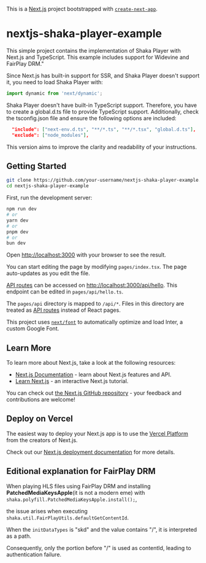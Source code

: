This is a [Next.js](https://nextjs.org/) project bootstrapped with [`create-next-app`](https://github.com/vercel/next.js/tree/canary/packages/create-next-app).

# nextjs-shaka-player-example

This simple project contains the implementation of Shaka Player with Next.js and TypeScript.
This example includes support for Widevine and FairPlay DRM."

Since Next.js has built-in support for SSR, and Shaka Player doesn't support it, you need to load Shaka Player with:

```javascript
import dynamic from 'next/dynamic';
```

Shaka Player doesn't have built-in TypeScript support. Therefore, you have to create a global.d.ts file to provide TypeScript support. Additionally, check the tsconfig.json file and ensure the following options are included:

```json
  "include": ["next-env.d.ts", "**/*.ts", "**/*.tsx", "global.d.ts"],
  "exclude": ["node_modules"],
```

This version aims to improve the clarity and readability of your instructions.

## Getting Started

```bash
git clone https://github.com/your-username/nextjs-shaka-player-example.git
cd nextjs-shaka-player-example
```

First, run the development server:

```bash
npm run dev
# or
yarn dev
# or
pnpm dev
# or
bun dev
```

Open [http://localhost:3000](http://localhost:3000) with your browser to see the result.

You can start editing the page by modifying `pages/index.tsx`. The page auto-updates as you edit the file.

[API routes](https://nextjs.org/docs/api-routes/introduction) can be accessed on [http://localhost:3000/api/hello](http://localhost:3000/api/hello). This endpoint can be edited in `pages/api/hello.ts`.

The `pages/api` directory is mapped to `/api/*`. Files in this directory are treated as [API routes](https://nextjs.org/docs/api-routes/introduction) instead of React pages.

This project uses [`next/font`](https://nextjs.org/docs/basic-features/font-optimization) to automatically optimize and load Inter, a custom Google Font.

## Learn More

To learn more about Next.js, take a look at the following resources:

- [Next.js Documentation](https://nextjs.org/docs) - learn about Next.js features and API.
- [Learn Next.js](https://nextjs.org/learn) - an interactive Next.js tutorial.

You can check out [the Next.js GitHub repository](https://github.com/vercel/next.js/) - your feedback and contributions are welcome!

## Deploy on Vercel

The easiest way to deploy your Next.js app is to use the [Vercel Platform](https://vercel.com/new?utm_medium=default-template&filter=next.js&utm_source=create-next-app&utm_campaign=create-next-app-readme) from the creators of Next.js.

Check out our [Next.js deployment documentation](https://nextjs.org/docs/deployment) for more details.


## Editional explanation for FairPlay DRM

When playing HLS files using FairPlay DRM and installing **PatchedMediaKeysApple**(it is not a modern eme) with `shaka.polyfill.PatchedMediaKeysApple.install();`, 

the issue arises when executing `shaka.util.FairPlayUtils.defaultGetContentId`. 

When the `initDataTypes` is "skd" and the value contains "/", it is interpreted as a path. 

Consequently, only the portion before "/" is used as contentId, leading to authentication failure.

